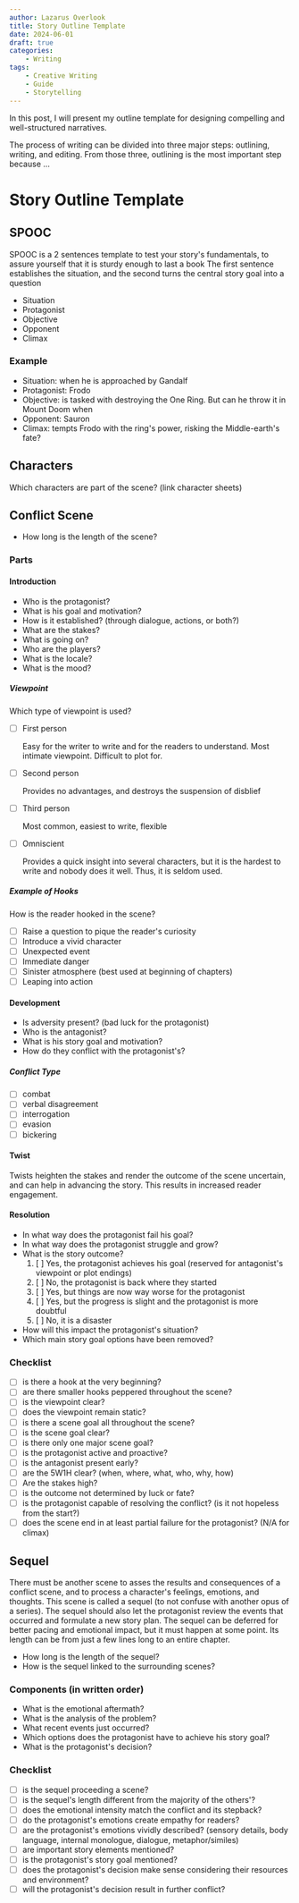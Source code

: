 ```yaml
---
author: Lazarus Overlook
title: Story Outline Template
date: 2024-06-01
draft: true
categories:
    - Writing
tags:
    - Creative Writing
    - Guide
    - Storytelling
---
```

In this post, I will present my outline template for designing compelling and well-structured narratives.

The process of writing can be divided into three major steps: outlining, writing, and editing. From those three, outlining is the most important step because ...

# Story Outline Template

## SPOOC
SPOOC is a 2 sentences template to test your story's fundamentals, to assure yourself that it is sturdy enough to last a book The first sentence establishes the situation, and the second turns the central story goal into a question
- Situation
- Protagonist
- Objective
- Opponent
- Climax

### Example
- Situation: when he is approached by Gandalf
- Protagonist: Frodo
- Objective: is tasked with destroying the One Ring. But can he throw it in Mount Doom when
- Opponent: Sauron
- Climax: tempts Frodo with the ring's power, risking the Middle-earth's fate?

## Characters
Which characters are part of the scene? (link character sheets)

## Conflict Scene
- How long is the length of the scene?

### Parts

#### Introduction
- Who is the protagonist?
- What is his goal and motivation?
- How is it established? (through dialogue, actions, or both?)
- What are the stakes?
- What is going on?
- Who are the players?
- What is the locale?
- What is the mood?

##### Viewpoint
Which type of viewpoint is used?
- [ ] First person

	Easy for the writer to write and for the readers to understand. Most intimate viewpoint. Difficult to plot for.

- [ ] Second person

	Provides no advantages, and destroys the suspension of disblief

- [ ] Third person

	Most common, easiest to write, flexible

- [ ] Omniscient

	Provides a quick insight into several characters, but it is the hardest to write and nobody does it well. Thus, it is seldom used.

##### Example of Hooks
How is the reader hooked in the scene?
- [ ] Raise a question to pique the reader's curiosity
- [ ] Introduce a vivid character
- [ ] Unexpected event
- [ ] Immediate danger
- [ ] Sinister atmosphere (best used at beginning of chapters)
- [ ] Leaping into action

#### Development
- Is adversity present? (bad luck for the protagonist)
- Who is the antagonist?
- What is his story goal and motivation?
- How do they conflict with the protagonist's?

##### Conflict Type
- [ ] combat
- [ ] verbal disagreement
- [ ] interrogation
- [ ] evasion
- [ ] bickering

#### Twist
Twists heighten the stakes and render the outcome of the scene uncertain, and can help in advancing the story. This results in increased reader engagement.

#### Resolution
- In what way does the protagonist fail his goal?
- In what way does the protagonist struggle and grow?
- What is the story outcome?
	 1. [ ] Yes, the protagonist achieves his goal (reserved for antagonist's viewpoint or plot endings)
	 2. [ ] No, the protagonist is back where they started
	 3. [ ] Yes, but things are now way worse for the protagonist
	 4. [ ] Yes, but the progress is slight and the protagonist is more doubtful
	 5. [ ] No, it is a disaster
- How will this impact the protagonist's situation?
- Which main story goal options have been removed?

### Checklist
- [ ] is there a hook at the very beginning?
- [ ] are there smaller hooks peppered throughout the scene?
- [ ] is the viewpoint clear?
- [ ] does the viewpoint remain static?
- [ ] is there a scene goal all throughout the scene?
- [ ] is the scene goal clear?
- [ ] is there only one major scene goal?
- [ ] is the protagonist active and proactive?
- [ ] is the antagonist present early?
- [ ] are the 5W1H clear? (when, where, what, who, why, how)
- [ ] Are the stakes high?
- [ ] is the outcome not determined by luck or fate?
- [ ] is the protagonist capable of resolving the conflict? (is it not hopeless from the start?)
- [ ] does the scene end in at least partial failure for the protagonist? (N/A for climax)

## Sequel
There must be another scene to asses the results and consequences of a conflict scene, and to process a character's feelings, emotions, and thoughts. This scene is called a sequel (to not confuse with another opus of a series). The sequel should also let the protagonist review the events that occurred and formulate a new story plan. The sequel can be deferred for better pacing and emotional impact, but it must happen at some point. Its length can be from just a few lines long to an entire chapter.
- How long is the length of the sequel?
- How is the sequel linked to the surrounding scenes?

### Components (in written order)
- What is the emotional aftermath?
- What is the analysis of the problem?
- What recent events just occurred?
- Which options does the protagonist have to achieve his story goal?
- What is the protagonist's decision?

### Checklist
- [ ] is the sequel proceeding a scene?
- [ ] is the sequel's length different from the majority of the others'?
- [ ] does the emotional intensity match the conflict and its stepback?
- [ ] do the protagonist's emotions create empathy for readers?
- [ ] are the protagonist's emotions vividly described? (sensory details, body language, internal monologue, dialogue, metaphor/similes)
- [ ] are important story elements mentioned?
- [ ] is the protagonist's story goal mentioned?
- [ ] does the protagonist's decision make sense considering their resources and environment?
- [ ] will the protagonist's decision result in further conflict?
